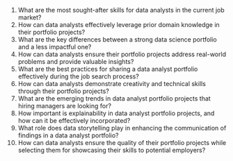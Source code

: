 1. What are the most sought-after skills for data analysts in the current job market?
2. How can data analysts effectively leverage prior domain knowledge in their portfolio projects?
3. What are the key differences between a strong data science portfolio and a less impactful one?
4. How can data analysts ensure their portfolio projects address real-world problems and provide valuable insights?
5. What are the best practices for sharing a data analyst portfolio effectively during the job search process?
6. How can data analysts demonstrate creativity and technical skills through their portfolio projects?
7. What are the emerging trends in data analyst portfolio projects that hiring managers are looking for?
8. How important is explainability in data analyst portfolio projects, and how can it be effectively incorporated?
9. What role does data storytelling play in enhancing the communication of findings in a data analyst portfolio?
10. How can data analysts ensure the quality of their portfolio projects while selecting them for showcasing their skills to potential employers?